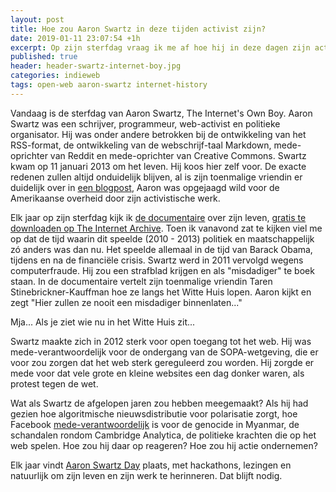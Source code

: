 ```yaml
---
layout: post
title: Hoe zou Aaron Swartz in deze tijden activist zijn?
date: 2019-01-11 23:07:54 +1h
excerpt: Op zijn sterfdag vraag ik me af hoe hij in deze dagen zijn activisme zou tentoonspreiden.
published: true
header: header-swartz-internet-boy.jpg
categories: indieweb
tags: open-web aaron-swartz internet-history
---
```

Vandaag is de sterfdag van Aaron Swartz, The Internet's Own Boy. Aaron Swartz was een schrijver, programmeur, web-activist en politieke organisator. Hij was onder andere betrokken bij de ontwikkeling van het RSS-format, de ontwikkeling van de webschrijf-taal Markdown, mede-oprichter van Reddit en mede-oprichter van Creative Commons. Swartz kwam op 11 januari 2013 om het leven. Hij koos hier zelf voor. De exacte redenen zullen altijd onduidelijk blijven, al is zijn toenmalige vriendin er duidelijk over in [een blogpost](http://tarensk.tumblr.com/post/42260548767/why-aaron-died), Aaron was opgejaagd wild voor de Amerikaanse overheid door zijn activistische werk. 

Elk jaar op zijn sterfdag kijk ik [de documentaire](http://www.takepart.com/internets-own-boy/) over zijn leven, [gratis te downloaden op The Internet Archive](https://archive.org/details/TheInternetsOwnBoyTheStoryOfAaronSwartz). Toen ik vanavond zat te kijken viel me op dat de tijd waarin dit speelde (2010 - 2013) politiek en maatschappelijk zó anders was dan nu. Het speelde allemaal in de tijd van Barack Obama, tijdens en na de financiële crisis. Swartz werd in 2011 vervolgd wegens computerfraude. Hij zou een strafblad krijgen en als "misdadiger" te boek staan. In de documentaire vertelt zijn toenmalige vriendin Taren Stinebrickner-Kauffman hoe ze langs het Witte Huis lopen. Aaron kijkt en zegt "Hier zullen ze nooit een misdadiger binnenlaten..."

Mja... Als je ziet wie nu in het Witte Huis zit...

Swartz maakte zich in 2012 sterk voor open toegang tot het web. Hij was mede-verantwoordelijk voor de ondergang van de SOPA-wetgeving, die er voor zou zorgen dat het web sterk gereguleerd zou worden. Hij zorgde er mede voor dat vele grote en kleine websites een dag donker waren, als protest tegen de wet. 

Wat als Swartz de afgelopen jaren zou hebben meegemaakt? Als hij had gezien hoe algoritmische nieuwsdistributie voor polarisatie zorgt, hoe Facebook [mede-verantwoordelijk](https://edition.cnn.com/2018/11/06/tech/facebook-myanmar-report/) is voor de genocide in Myanmar, de schandalen rondom Cambridge Analytica, de politieke krachten die op het web spelen. Hoe zou hij daar op reageren? Hoe zou hij actie ondernemen? 

Elk jaar vindt [Aaron Swartz Day](/aaron-swartz-day/) plaats, met hackathons, lezingen en natuurlijk om zijn leven en zijn werk te herinneren. Dat blijft nodig. 